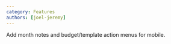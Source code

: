 ```yaml
---
category: Features
authors: [joel-jeremy]
---
```


Add month notes and budget/template action menus for mobile.
